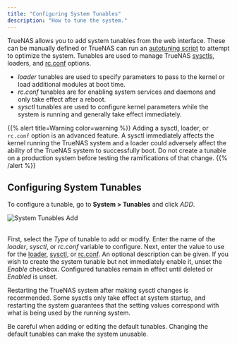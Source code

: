```yaml
---
title: "Configuring System Tunables"
description: "How to tune the system."
---
```


TrueNAS allows you to add system tunables from the web interface.
These can be manually defined or TrueNAS can run an [autotuning script](/CORE/System/systemsettings/#autotuning) to attempt to optimize the system.
Tunables are used to manage TrueNAS [sysctls](https://www.freebsd.org/cgi/man.cgi?query=sysctl), loaders, and [rc.conf](https://www.freebsd.org/cgi/man.cgi?query=rc.conf) options.

* *loader* tunables are used to specify parameters to pass to the kernel or load additional modules at boot time.
* *rc.conf* tunables are for enabling system services and daemons and only take effect after a reboot.
* *sysctl* tunables are used to configure kernel parameters while the system is running and generally take effect immediately.

{{% alert title=Warning color=warning %}}
Adding a sysctl, loader, or `rc.conf` option is an advanced feature.
A sysctl immediately affects the kernel running the TrueNAS system and a loader could adversely affect the ability of the TrueNAS system to successfully boot.
Do not create a tunable on a production system before testing the ramifications of that change.
{{% /alert %}}

## Configuring System Tunables

To configure a tunable, go to **System > Tunables** and click *ADD*.

![System Tunables Add](/images/CORE/12.0/SystemTunablesAdd.png "System Tunables Add")
<br><br>

First, select the *Type* of tunable to add or modify.
Enter the name of the *loader*, *sysctl*, or *rc.conf* variable to configure.
Next, enter the value to use for the [loader](https://www.freebsd.org/doc/en_US.ISO8859-1/books/handbook/boot-introduction.html#boot-loader-commands), [sysctl](https://www.freebsd.org/doc/en_US.ISO8859-1/books/handbook/configtuning-sysctl.html), or [rc.conf](https://www.freebsd.org/doc/en_US.ISO8859-1/books/handbook/config-tuning.html).
An optional description can be given.
If you wish to create the system tunable but not immediately enable it, unset the *Enable* checkbox.
Configured tunables remain in effect until deleted or *Enabled* is unset.

Restarting the TrueNAS system after making sysctl changes is recommended.
Some sysctls only take effect at system startup, and restarting the system guarantees that the setting values correspond with what is being used by the running system.

Be careful when adding or editing the default tunables.
Changing the default tunables can make the system unusable.

